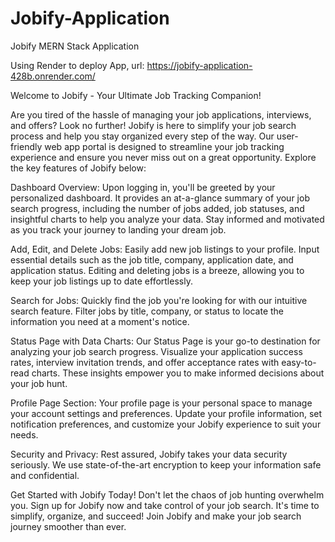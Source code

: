 # Jobify-Application
Jobify MERN Stack Application

Using Render to deploy App, url: https://jobify-application-428b.onrender.com/

Welcome to Jobify - Your Ultimate Job Tracking Companion!

Are you tired of the hassle of managing your job applications, interviews, and offers? Look no further! Jobify is here to simplify your job search process and help you stay organized every step of the way. Our user-friendly web app portal is designed to streamline your job tracking experience and ensure you never miss out on a great opportunity. Explore the key features of Jobify below:

Dashboard Overview:
Upon logging in, you'll be greeted by your personalized dashboard. It provides an at-a-glance summary of your job search progress, including the number of jobs added, job statuses, and insightful charts to help you analyze your data. Stay informed and motivated as you track your journey to landing your dream job.

Add, Edit, and Delete Jobs:
Easily add new job listings to your profile. Input essential details such as the job title, company, application date, and application status. Editing and deleting jobs is a breeze, allowing you to keep your job listings up to date effortlessly.

Search for Jobs:
Quickly find the job you're looking for with our intuitive search feature. Filter jobs by title, company, or status to locate the information you need at a moment's notice.

Status Page with Data Charts:
Our Status Page is your go-to destination for analyzing your job search progress. Visualize your application success rates, interview invitation trends, and offer acceptance rates with easy-to-read charts. These insights empower you to make informed decisions about your job hunt.

Profile Page Section:
Your profile page is your personal space to manage your account settings and preferences. Update your profile information, set notification preferences, and customize your Jobify experience to suit your needs.

Security and Privacy:
Rest assured, Jobify takes your data security seriously. We use state-of-the-art encryption to keep your information safe and confidential.

Get Started with Jobify Today!
Don't let the chaos of job hunting overwhelm you. Sign up for Jobify now and take control of your job search. It's time to simplify, organize, and succeed! Join Jobify and make your job search journey smoother than ever.
